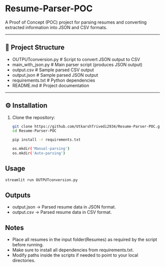 # Resume-Parser-POC

A Proof of Concept (POC) project for parsing resumes and converting extracted information into JSON and CSV formats.

---

## 📌 Project Structure
-  OUTPUTconversion.py # Script to convert JSON output to CSV
- main_with_json.py # Main parser script (produces JSON output)
- output.csv # Sample parsed CSV output
- output.json # Sample parsed JSON output
- requirements.txt # Python dependencies
- README.md # Project documentation

---

## ⚙️ Installation

1. Clone the repository:
   ```bash
   git clone https://github.com/UtkarshTrivedi2934/Resume-Parser-POC.git
   cd Resume-Parser-POC

   pip install -r requirements.txt

   os.mkdir('Manual-parsing')
   os.mkdir('Auto-parsing')

## Usage
   ```bash
   streamlit run OUTPUTconversion.py
   ```
## Outputs
- output.json → Parsed resume data in JSON format.
- output.csv → Parsed resume data in CSV format.

## Notes
- Place all resumes in the input folder(Resumes) as required by the script before running.
- Make sure to install all dependencies from requirements.txt.
- Modify paths inside the scripts if needed to point to your local directories.
